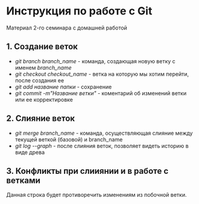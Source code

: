 # Инструкция по работе с Git
Материал 2-го семинара с домашней работой

## 1. Создание веток

* *git branch branch_name* -  команда,  создающая  новую  ветку с именем *branch_name*
* *git checkout checkout_name* - ветка на которую мы хотим перейти, после создания ее
* *git add название папки* - сохранение
* *git commit -m"Название ветки"* - коментарий об изменений ветки или ее корректировке

## 2. Слияние веток

* *git merge branch_name* - команда, осуществляющая слияние между текущей веткой (базовой) и branch_name
* *git log --graph* - после слияния веток, позволяет видеть историю в виде древа

## 3. Конфликты при слииянии и в работе с ветками

Данная строка будет противоречить изменениям из побочной ветки.

